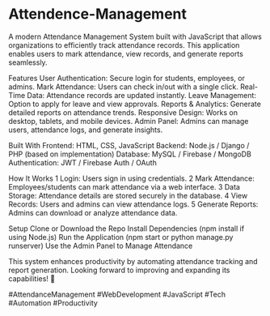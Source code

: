 # Attendence-Management
A modern Attendance Management System built with JavaScript that allows organizations to efficiently track attendance records. This application enables users to mark attendance, view records, and generate reports seamlessly.

Features
 User Authentication: Secure login for students, employees, or admins.
 Mark Attendance: Users can check in/out with a single click.
 Real-Time Data: Attendance records are updated instantly.
 Leave Management: Option to apply for leave and view approvals.
 Reports & Analytics: Generate detailed reports on attendance trends.
 Responsive Design: Works on desktop, tablets, and mobile devices.
 Admin Panel: Admins can manage users, attendance logs, and generate insights.

Built With
 Frontend: HTML, CSS, JavaScript
 Backend: Node.js / Django / PHP (based on implementation)
 Database: MySQL / Firebase / MongoDB
 Authentication: JWT / Firebase Auth / OAuth

How It Works
1️ Login: Users sign in using credentials.
2️ Mark Attendance: Employees/students can mark attendance via a web interface.
3️ Data Storage: Attendance details are stored securely in the database.
4️ View Records: Users and admins can view attendance logs.
5️ Generate Reports: Admins can download or analyze attendance data.

Setup
 Clone or Download the Repo
 Install Dependencies (npm install if using Node.js)
 Run the Application (npm start or python manage.py runserver)
 Use the Admin Panel to Manage Attendance

This system enhances productivity by automating attendance tracking and report generation. Looking forward to improving and expanding its capabilities! 🚀

#AttendanceManagement #WebDevelopment #JavaScript #Tech #Automation #Productivity







